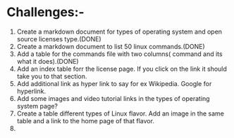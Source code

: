 
# Challenges:-
1) Create a markdown document for types of operating system and open source licenses type.(DONE)
2) Create a markdown document to list 50 linux commands.(DONE)
3) Add a table for the commands file with two columns( command and its what it does).(DONE)
4) Add an index table forr the license page. If you click on the link it should take you to that section. 
5) Add additional link as hyper link to say for ex Wikipedia. Google for hyperlink.
6) Add some images and video tutorial links in the types of operating system page? 
7) Create a table different types of Linux flavor. Add an image in the same table and a link to the home page of that flavor.
8)
